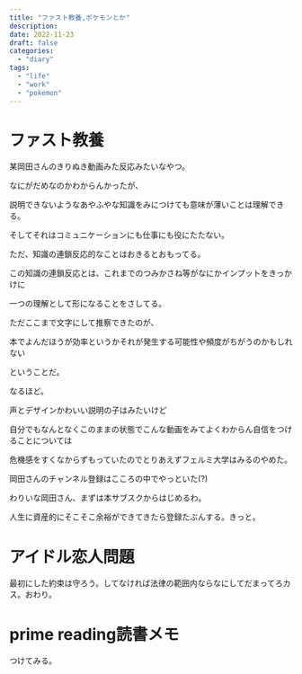 ```yaml
---
title: "ファスト教養,ポケモンとか"
description:
date: 2022-11-23
draft: false
categories:
  - "diary"
tags:
  - "life"
  - "work"
  - "pokemon"
---
```


# ファスト教養

某岡田さんのきりぬき動画みた反応みたいなやつ。

なにがだめなのかわからんかったが、

説明できないようなあやふやな知識をみにつけても意味が薄いことは理解できる。

そしてそれはコミュニケーションにも仕事にも役にたたない。

ただ、知識の連鎖反応的なことはおきるとおもってる。

この知識の連鎖反応とは、これまでのつみかさね等がなにかインプットをきっかけに

一つの理解として形になることをさしてる。

ただここまで文字にして推察できたのが、

本でよんだほうが効率というかそれが発生する可能性や頻度がちがうのかもしれない

ということだ。

なるほど。

声とデザインかわいい説明の子はみたいけど

自分でもなんとなくこのままの状態でこんな動画をみてよくわからん自信をつけることについては

危機感をすくなからずもっていたのでとりあえずフェルミ大学はみるのやめた。

岡田さんのチャンネル登録はこころの中でやっといた(?)

わりいな岡田さん、まずは本サブスクからはじめるわ。

人生に資産的にそこそこ余裕ができてきたら登録たぶんする。きっと。

# アイドル恋人問題

最初にした約束は守ろう。してなければ法律の範囲内ならなにしてだまってろカス。おわり。

# prime reading読書メモ

つけてみる。
